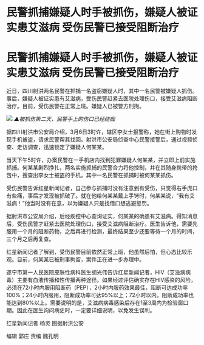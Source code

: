 # 民警抓捕嫌疑人时手被抓伤，嫌疑人被证实患艾滋病 受伤民警已接受阻断治疗

# 民警抓捕嫌疑人时手被抓伤，嫌疑人被证实患艾滋病 受伤民警已接受阻断治疗

近日，四川射洪两名民警在抓捕一名盗窃嫌疑人时，其中一名民警被嫌疑人抓伤。事后，嫌疑人被证实患有艾滋病，受伤民警赶紧去医院处理伤口，接受艾滋病阻断治疗。目前，受伤民警在正常上班。嫌疑人已被警方刑拘。

![](https://inews.gtimg.com/om_bt/OtczwdsBPmMXB9afMYzczV4C_7GxJ_IsNclmCYhue4JMEAA/1000)
_▲被抓伤第二天，民警手上的伤口已经结痂_

据四川射洪市公安局介绍，3月6日3时许，辖区李女士报警称，她在街上购物时发现手机被盗，请求民警帮其找回。射洪市公安局侦查中心民警接警后，通过视频侦查、走访调查，迅速锁定了嫌疑人何某某。

当天下午5时许，办案民警在一手机店内找到犯罪嫌疑人何某某，并立即上前实施抓捕。何某某剧烈挣扎，两名实施抓捕的民警合力将他控制，并在其随身携带的挎包中，搜查出李女士被盗的手机。其中一名民警在抓捕时被何某某抓伤。

受伤民警告诉红星新闻记者，自己参与抓捕时没有注意到有受伤，只觉得右手虎口有些痛，事后才发现被抓破了。就在他给何某某戴上手铐时，何某某说，“我有艾滋病！”他当时没有在意，以为嫌疑人只是找借口想逃避惩罚。

据射洪市公安局介绍，后经疾控中心查询证实，何某某的确患有艾滋病。得知消息后，受伤民警才赶紧去医院处理伤口，接受艾滋病阻断治疗。医生告诉他，需要先服用一个月的阻断药物，之后再进行检测，最终结果至少还要等待一个月的时间，三个月之后再复查。

红星新闻记者了解到，受伤民警目前依然正常上班，他虽然后怕，但心态比较乐观。目前，何某某已被刑事拘留，案件正在进一步办理中。

遂宁市第一人民医院皮肤性病科医生胡光伟告诉红星新闻记者，HIV（艾滋病病毒）主要有血液传播和性传播两种途径。如果经过评估确实存在HIV感染的风险，必须在72小时内服用阻断药（PEP），2小时内服药效果最佳，阻断可达成功率100%；24小时内服用，阻断成功率可达95%以上；72小时以内，阻断成功率也能达到80%以上。需要说明的是，艾滋病病毒感染后存在1至3周内为检验窗口期。因此在医生询问病史时，一定要详细说明，以免发生误判。

红星新闻记者 杨灵 图据射洪公安

编辑 郭庄 责编 魏孔明

